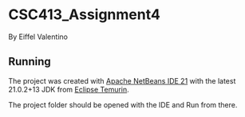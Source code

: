# CSC413_Assignment4
By Eiffel Valentino

## Running
The project was created with [Apache NetBeans IDE 21](https://netbeans.apache.org/front/main/index.html) with the latest 21.0.2+13 JDK from [Eclipse Temurin](https://adoptium.net/temurin/releases/).

The project folder should be opened with the IDE and Run from there.